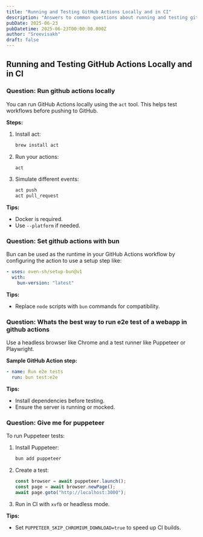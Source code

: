 ```yaml
---
title: "Running and Testing GitHub Actions Locally and in CI"
description: "Answers to common questions about running and testing github actions locally and in ci"
pubDate: 2025-06-23
pubDatetime: 2025-06-23T00:00:00.000Z
author: "Sreevisakh"
draft: false
---
```


## Running and Testing GitHub Actions Locally and in CI

### Question: Run github actions locally

You can run GitHub Actions locally using the `act` tool. This helps test workflows before pushing to GitHub.

**Steps:**

1. Install act:
   ```bash
   brew install act
   ```
2. Run your actions:
   ```bash
   act
   ```
3. Simulate different events:
   ```bash
   act push
   act pull_request
   ```

**Tips:**

- Docker is required.
- Use `--platform` if needed.

### Question: Set github actions with bun

Bun can be used as the runtime in your GitHub Actions workflow by configuring the action to use a setup step like:

```yaml
- uses: oven-sh/setup-bun@v1
  with:
    bun-version: "latest"
```

**Tips:**

- Replace `node` scripts with `bun` commands for compatibility.

### Question: Whats the best way to run e2e test of a webapp in github actions

Use a headless browser like Chrome and a test runner like Puppeteer or Playwright.

**Sample GitHub Action step:**

```yaml
- name: Run e2e tests
  run: bun test:e2e
```

**Tips:**

- Install dependencies before testing.
- Ensure the server is running or mocked.

### Question: Give me for puppeteer

To run Puppeteer tests:

1. Install Puppeteer:

   ```bash
   bun add puppeteer
   ```

2. Create a test:

   ```js
   const browser = await puppeteer.launch();
   const page = await browser.newPage();
   await page.goto("http://localhost:3000");
   ```

3. Run in CI with `xvfb` or headless mode.

**Tips:**

- Set `PUPPETEER_SKIP_CHROMIUM_DOWNLOAD=true` to speed up CI builds.
